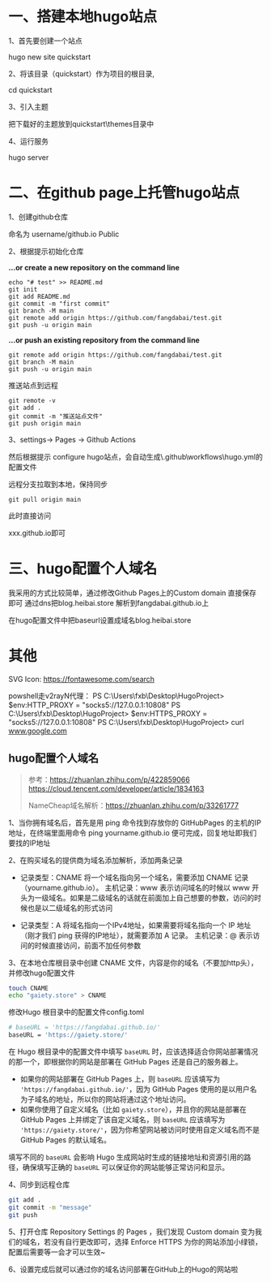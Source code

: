 



















# 一、搭建本地hugo站点



1、首先要创建一个站点

hugo new site quickstart 



2、将该目录（quickstart）作为项目的根目录,

cd quickstart



3、引入主题

把下载好的主题放到quickstart\themes目录中



4、运行服务

hugo server





# 二、在github page上托管hugo站点



1、创建github仓库

命名为 username/github.io	Public



2、根据提示初始化仓库

**…or create a new repository on the command line**

```
echo "# test" >> README.md
git init
git add README.md
git commit -m "first commit"
git branch -M main
git remote add origin https://github.com/fangdabai/test.git
git push -u origin main
```

**…or push an existing repository from the command line**

```
git remote add origin https://github.com/fangdabai/test.git
git branch -M main
git push -u origin main
```

推送站点到远程

~~~
git remote -v
git add .
git commit -m "推送站点文件"
git push origin main 
~~~



3、settings->  Pages -> Github Actions

然后根据提示 configure hugo站点，会自动生成\\.github\workflows\hugo.yml的配置文件

远程分支拉取到本地，保持同步

```
git pull origin main
```



此时直接访问

xxx.github.io即可



# 三、hugo配置个人域名



我采用的方式比较简单，通过修改Github Pages上的Custom domain 直接保存即可
通过dns把blog.heibai.store 解析到fangdabai.github.io上



在hugo配置文件中把baseurl设置成域名blog.heibai.store























# 其他



SVG Icon: https://fontawesome.com/search

powshell走v2rayN代理：
PS C:\Users\fxb\Desktop\HugoProject> $env:HTTP_PROXY = "socks5://127.0.0.1:10808"
PS C:\Users\fxb\Desktop\HugoProject> $env:HTTPS_PROXY = "socks5://127.0.0.1:10808"
PS C:\Users\fxb\Desktop\HugoProject> curl www.google.com





## hugo配置个人域名

> 参考：https://zhuanlan.zhihu.com/p/422859066
> 			https://cloud.tencent.com/developer/article/1834163
>
> NameCheap域名解析：https://zhuanlan.zhihu.com/p/33261777

1、当你拥有域名后，首先是用 ping 命令找到存放你的 GitHubPages 的主机的IP地址，在终端里面用命令 ping yourname.github.io 便可完成，回复地址即我们要找的IP地址

2、在购买域名的提供商为域名添加解析，添加两条记录

+ 记录类型：CNAME 将一个域名指向另一个域名，需要添加 CNAME 记录（yourname.github.io）。 主机记录：www 表示访问域名的时候以 www 开头为一级域名。如果是二级域名的话就在前面加上自己想要的参数，访问的时候也是以二级域名的形式访问

+ 记录类型：A 将域名指向一个IPv4地址，如果需要将域名指向一个 IP 地址（刚才我们 ping 获得的IP地址），就需要添加 A 记录。 
  主机记录：@ 表示访问的时候直接访问，前面不加任何参数

3、在本地仓库根目录中创建 CNAME 文件，内容是你的域名（不要加http头），并修改hugo配置文件

~~~bash
touch CNAME
echo "gaiety.store" > CNAME
~~~

修改Hugo 根目录中的配置文件config.toml

~~~bash
# baseURL = 'https://fangdabai.github.io/'
baseURL = 'https://gaiety.store/'
~~~

在 Hugo 根目录中的配置文件中填写 `baseURL` 时，应该选择适合你网站部署情况的那一个，即根据你的网站是部署在 GitHub Pages 还是自己的服务器上。

- 如果你的网站部署在 GitHub Pages 上，则 `baseURL` 应该填写为 `'https://fangdabai.github.io/'`，因为 GitHub Pages 使用的是以用户名为子域名的地址，所以你的网站将通过这个地址访问。
- 如果你使用了自定义域名（比如 `gaiety.store`），并且你的网站是部署在 GitHub Pages 上并绑定了该自定义域名，则 `baseURL` 应该填写为 `'https://gaiety.store/'`，因为你希望网站被访问时使用自定义域名而不是 GitHub Pages 的默认域名。

填写不同的 `baseURL` 会影响 Hugo 生成网站时生成的链接地址和资源引用的路径，确保填写正确的 `baseURL` 可以保证你的网站能够正常访问和显示。

4、同步到远程仓库

~~~bash
git add .
git commit -m "message"
git push
~~~

5、打开仓库 Repository Settings 的 Pages ，我们发现 Custom domain 变为我们的域名，若没有自行更改即可，选择 Enforce HTTPS 为你的网站添加小绿锁，配置后需要等一会才可以生效~

6、设置完成后就可以通过你的域名访问部署在GitHub上的Hugo的网站啦
